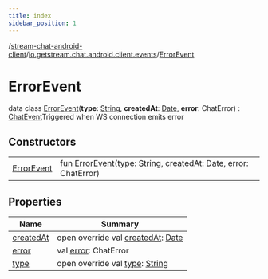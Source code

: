 ```yaml
---
title: index
sidebar_position: 1
---
```

/[stream-chat-android-client](../../index.md)/[io.getstream.chat.android.client.events](../index.md)/[ErrorEvent](index.md)  
  
  
  
# ErrorEvent  
data class [ErrorEvent](index.md)(**type**: [String](https://kotlinlang.org/api/latest/jvm/stdlib/kotlin/-string/index.html), **createdAt**: [Date](https://developer.android.com/reference/kotlin/java/util/Date.html), **error**: ChatError) : [ChatEvent](../ChatEvent/index.md)Triggered when WS connection emits error  
  
## Constructors  
  
| | |
|---|---|
| <a name="io.getstream.chat.android.client.events/ErrorEvent/ErrorEvent/#kotlin.String#java.util.Date#io.getstream.chat.android.client.errors.ChatError/PointingToDeclaration/"></a>[ErrorEvent](ErrorEvent.md)| <a name="io.getstream.chat.android.client.events/ErrorEvent/ErrorEvent/#kotlin.String#java.util.Date#io.getstream.chat.android.client.errors.ChatError/PointingToDeclaration/"></a>fun [ErrorEvent](ErrorEvent.md)(type: [String](https://kotlinlang.org/api/latest/jvm/stdlib/kotlin/-string/index.html), createdAt: [Date](https://developer.android.com/reference/kotlin/java/util/Date.html), error: ChatError)|
  
  
## Properties  
  
|  Name |  Summary | 
|---|---|
| <a name="io.getstream.chat.android.client.events/ErrorEvent/createdAt/#/PointingToDeclaration/"></a>[createdAt](createdAt.md)| <a name="io.getstream.chat.android.client.events/ErrorEvent/createdAt/#/PointingToDeclaration/"></a>open override val [createdAt](createdAt.md): [Date](https://developer.android.com/reference/kotlin/java/util/Date.html)|
| <a name="io.getstream.chat.android.client.events/ErrorEvent/error/#/PointingToDeclaration/"></a>[error](error.md)| <a name="io.getstream.chat.android.client.events/ErrorEvent/error/#/PointingToDeclaration/"></a>val [error](error.md): ChatError|
| <a name="io.getstream.chat.android.client.events/ErrorEvent/type/#/PointingToDeclaration/"></a>[type](type.md)| <a name="io.getstream.chat.android.client.events/ErrorEvent/type/#/PointingToDeclaration/"></a>open override val [type](type.md): [String](https://kotlinlang.org/api/latest/jvm/stdlib/kotlin/-string/index.html)|

